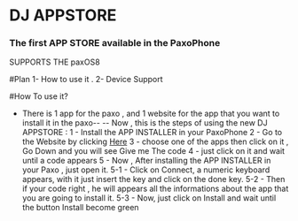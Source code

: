 # DJ APPSTORE
### The first APP STORE available in the PaxoPhone

 SUPPORTS THE paxOS8 

#Plan
1- How to use it .
2- Device Support

#How To use it?

- There is 1 app for the paxo , and 1 website for the app that you want to install it in the paxo--
-- Now , this is the steps of using the new DJ APPSTORE :
    1 - Install the APP INSTALLER in your PaxoPhone
    2 - Go to the Website by clicking <a href="">Here</a>
    3 - choose one of the apps then click on it , Go Down and you will see Give me The code
    4 - just click on it and wait until a code appears
    5 - Now , After installing the APP INSTALLER in your Paxo , just open it.
      5-1 - Click on Connect, a numeric keyboard appears, with it just insert the key and click on the done key.
      5-2 - Then if your code right , he will appears all the informations about the app that you are going to install it.
      5-3 - Now, just click on Install and wait until the button Install become green

  

